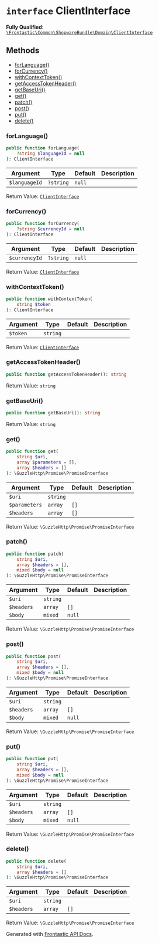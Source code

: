 # `interface`  ClientInterface

**Fully Qualified**: [`\Frontastic\Common\ShopwareBundle\Domain\ClientInterface`](../../../../src/php/ShopwareBundle/Domain/ClientInterface.php)

## Methods

* [forLanguage()](#forlanguage)
* [forCurrency()](#forcurrency)
* [withContextToken()](#withcontexttoken)
* [getAccessTokenHeader()](#getaccesstokenheader)
* [getBaseUri()](#getbaseuri)
* [get()](#get)
* [patch()](#patch)
* [post()](#post)
* [put()](#put)
* [delete()](#delete)

### forLanguage()

```php
public function forLanguage(
    ?string $languageId = null
): ClientInterface
```

Argument|Type|Default|Description
--------|----|-------|-----------
`$languageId`|`?string`|`null`|

Return Value: [`ClientInterface`](ClientInterface.md)

### forCurrency()

```php
public function forCurrency(
    ?string $currencyId = null
): ClientInterface
```

Argument|Type|Default|Description
--------|----|-------|-----------
`$currencyId`|`?string`|`null`|

Return Value: [`ClientInterface`](ClientInterface.md)

### withContextToken()

```php
public function withContextToken(
    string $token
): ClientInterface
```

Argument|Type|Default|Description
--------|----|-------|-----------
`$token`|`string`||

Return Value: [`ClientInterface`](ClientInterface.md)

### getAccessTokenHeader()

```php
public function getAccessTokenHeader(): string
```

Return Value: `string`

### getBaseUri()

```php
public function getBaseUri(): string
```

Return Value: `string`

### get()

```php
public function get(
    string $uri,
    array $parameters = [],
    array $headers = []
): \GuzzleHttp\Promise\PromiseInterface
```

Argument|Type|Default|Description
--------|----|-------|-----------
`$uri`|`string`||
`$parameters`|`array`|`[]`|
`$headers`|`array`|`[]`|

Return Value: `\GuzzleHttp\Promise\PromiseInterface`

### patch()

```php
public function patch(
    string $uri,
    array $headers = [],
    mixed $body = null
): \GuzzleHttp\Promise\PromiseInterface
```

Argument|Type|Default|Description
--------|----|-------|-----------
`$uri`|`string`||
`$headers`|`array`|`[]`|
`$body`|`mixed`|`null`|

Return Value: `\GuzzleHttp\Promise\PromiseInterface`

### post()

```php
public function post(
    string $uri,
    array $headers = [],
    mixed $body = null
): \GuzzleHttp\Promise\PromiseInterface
```

Argument|Type|Default|Description
--------|----|-------|-----------
`$uri`|`string`||
`$headers`|`array`|`[]`|
`$body`|`mixed`|`null`|

Return Value: `\GuzzleHttp\Promise\PromiseInterface`

### put()

```php
public function put(
    string $uri,
    array $headers = [],
    mixed $body = null
): \GuzzleHttp\Promise\PromiseInterface
```

Argument|Type|Default|Description
--------|----|-------|-----------
`$uri`|`string`||
`$headers`|`array`|`[]`|
`$body`|`mixed`|`null`|

Return Value: `\GuzzleHttp\Promise\PromiseInterface`

### delete()

```php
public function delete(
    string $uri,
    array $headers = []
): \GuzzleHttp\Promise\PromiseInterface
```

Argument|Type|Default|Description
--------|----|-------|-----------
`$uri`|`string`||
`$headers`|`array`|`[]`|

Return Value: `\GuzzleHttp\Promise\PromiseInterface`

Generated with [Frontastic API Docs](https://github.com/FrontasticGmbH/apidocs).
